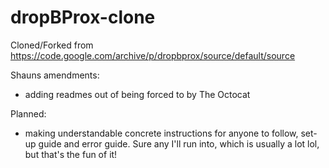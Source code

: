 # dropBProx-clone
Cloned/Forked from https://code.google.com/archive/p/dropbprox/source/default/source


Shauns amendments:
- adding readmes out of being forced to by The Octocat 


Planned:
- making understandable concrete instructions for anyone to follow, set-up guide and error guide. Sure any I'll run into, which is usually a lot lol, but that's the fun of it!
